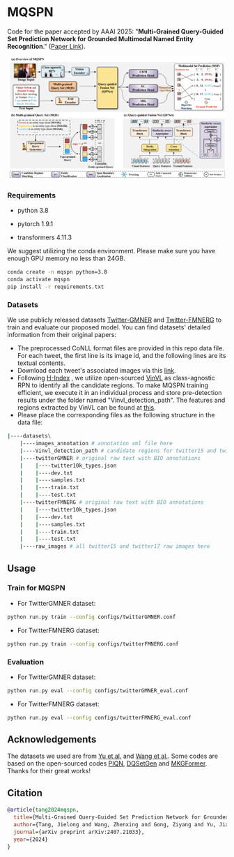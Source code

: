 # MQSPN

Code for the paper accepted by AAAI 2025: "**Multi-Grained Query-Guided Set Prediction Network for Grounded Multimodal Named Entity Recognition**." ([Paper Link](https://arxiv.org/abs/2407.21033)).

![](./assets/mqspn.png)


### Requirements 
- python 3.8

- pytorch 1.9.1

- transformers 4.11.3

We suggest utilizing the conda environment. Please make sure you have enough GPU memory no less than 24GB.
```bash
conda create -n mqspn python=3.8
conda activate mqspn
pip install -r requirements.txt
```
### Datasets

We use publicly released datasets [Twitter-GMNER](https://github.com/NUSTM/GMNER) and  [Twitter-FMNERG](https://github.com/NUSTM/FMNERG) to train and evaluate our proposed model. You can find datasets' detailed information from their original papers:


  - The preprocessed CoNLL format files are provided in this repo data file. For each tweet, the first line is its image id, and the following lines are its textual contents.
  - Download each tweet's associated images via this [link](https://drive.google.com/file/d/1PpvvncnQkgDNeBMKVgG2zFYuRhbL873g/view). 
  - Following  [H-Index](https://github.com/NUSTM/GMNER/tree/main) , we utilize open-sourced [VinVL](https://github.com/pzzhang/VinVL) as class-agnostic RPN to identify all the candidate regions. To make MQSPN training efficient, we execute it in an individual process and store pre-detection results under the folder named "Vinvl_detection_path". The features and regions extracted by VinVL can be found at [this](https://drive.google.com/file/d/1FWrvqLRjGUpHZgAj_yD4KNsra_oQOwrb/view?usp=sharing).
  - Please place the corresponding files as the following structure in the data file:

```bash
|----datasets\
    |----images_annotation # annotation xml file here
    |----Vinvl_detection_path # candidate regions for twitter15 and twitter17 here
    |----twitterGMNER # original raw text with BIO annotations 
    |    |----twitter10k_types.json
    |    |----dev.txt
    |    |----samples.txt
    |    |----train.txt
    |    |----test.txt
    |----twitterFMNERG # original raw text with BIO annotations
    |    |----twitter10k_types.json
    |    |----dev.txt
    |    |----samples.txt
    |    |----train.txt
    |    |----test.txt
    |----raw_images # all twitter15 and twitter17 raw images here

```

## Usage

### Train for MQSPN
- For TwitterGMNER dataset:
```bash
python run.py train --config configs/twitterGMNER.conf
```
- For TwitterFMNERG dataset:
```bash
python run.py train --config configs/twitterFMNERG.conf
```
### Evaluation 
- For TwitterGMNER dataset:
```bash
python run.py eval --config configs/twitterGMNER_eval.conf
```
- For TwitterFMNERG dataset:
```bash
python run.py eval --config configs/twitterFMNERG_eval.conf
```
## Acknowledgements

The datasets we used are from  [Yu et al.](https://github.com/NUSTM/GMNER/tree/main) and  [Wang et al.](https://github.com/NUSTM/FMNERG). Some codes are based on the open-sourced codes  [PIQN](https://github.com/tricktreat/piqn), [DQSetGen](https://github.com/zjunlp/DQSetGen) and  [MKGFormer](https://github.com/zjunlp/MKGformer). Thanks for their great works!

## Citation
```bibtex
@article{tang2024mqspn,
  title={Multi-Grained Query-Guided Set Prediction Network for Grounded Multimodal Named Entity Recognition},
  author={Tang, Jielong and Wang, Zhenxing and Gong, Ziyang and Yu, Jianxing and Wang, Shuang and Yin, Jian},
  journal={arXiv preprint arXiv:2407.21033},
  year={2024}
}
```

